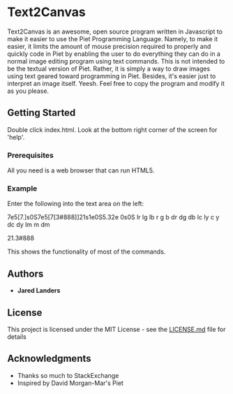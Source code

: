 # Text2Canvas

Text2Canvas is an awesome, open source program written in Javascript to make it
easier to use the Piet Programming Language. Namely, to make it easier, it
limits the amount of mouse precision required to properly and quickly code in
Piet by enabling the user to do everything they can do in a normal image editing
program using text commands. This is not intended to be the textual version
of Piet. Rather, it is simply a way to draw images using text geared toward
programming in Piet. Besides, it's easier just to interpret an image itself.
Yeesh. Feel free to copy the program and modify it as you please.

## Getting Started

Double click index.html. Look at the bottom right corner of the screen for 'help'.

### Prerequisites

All you need is a web browser that can run HTML5.

### Example

Enter the following into the text area on the left:

7e5[7.]s0S7e5[7[3#888]]21s1e0S5.32e
0s0S
 lr lg lb  r g b  dr dg db
  lc ly    c y    dc dy
   lm      m      dm

21.3#888

This shows the functionality of most of the commands.

## Authors

* **Jared Landers**

## License

This project is licensed under the MIT License - see the [LICENSE.md](LICENSE.md) file for details

## Acknowledgments

* Thanks so much to StackExchange
* Inspired by David Morgan-Mar's Piet
